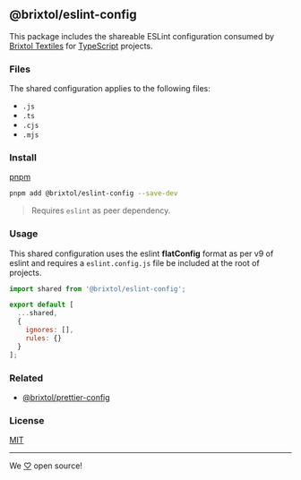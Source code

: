 ## @brixtol/eslint-config

This package includes the shareable ESLint configuration consumed by [Brixtol Textiles](https://www.brixtoltextiles.com) for [TypeScript](https://typescriptlang.org) projects.

### Files

The shared configuration applies to the following files:

- `.js`
- `.ts`
- `.cjs`
- `.mjs`

### Install

[pnpm](https://pnpm.js.org/en/cli/install)

```bash
pnpm add @brixtol/eslint-config --save-dev
```

> Requires `eslint` as peer dependency.

### Usage

This shared configuration uses the eslint **flatConfig** format as per v9 of eslint and requires a `eslint.config.js` file be included at the root of projects.

```js
import shared from '@brixtol/eslint-config';

export default [
  ...shared,
  {
    ignores: [],
    rules: {}
  }
];
```

### Related

- [@brixtol/prettier-config](https://github.com/brixtol/prettier-config)

### License

[MIT](#LICENCE)

---

We [♡](https://www.brixtoltextiles.com/discount/4D3V3L0P3RS]) open source!
